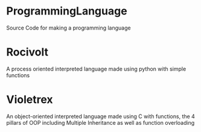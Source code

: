 # ProgrammingLanguage
Source Code for making a programming language

# Rocivolt
A process oriented interpreted language made using python with simple functions

# Violetrex
An object-oriented interpreted language made using C with functions, the 4 pillars of OOP including Multiple Inheritance as well as function overloading
